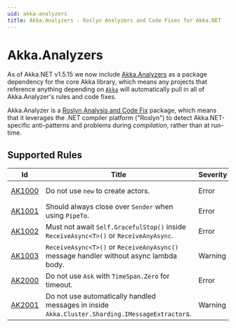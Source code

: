```yaml
---
uid: akka-analyzers
title: Akka.Analyzers - Roslyn Analyzers and Code Fixes for Akka.NET
---
```


# Akka.Analyzers

As of Akka.NET v1.5.15 we now include [Akka.Analyzers](https://github.com/akkadotnet/akka.analyzers) as a package dependency for the core Akka library, which means any projects that reference anything depending on [`Akka`](https://www.nuget.org/packages/Akka) will automatically pull in all of Akka.Analyzer's rules and code fixes.

Akka.Analyzer is a [Roslyn Analysis and Code Fix](https://learn.microsoft.com/en-us/visualstudio/extensibility/getting-started-with-roslyn-analyzers) package, which means that it leverages the .NET compiler platform ("Roslyn") to detect Akka.NET-specific anti-patterns and problems during _compilation_, rather than at run-time.

## Supported Rules

| Id     | Title                                                  | Severity | Category     |
|--------|--------------------------------------------------------|----------|--------------|
| [AK1000](xref:AK1000) | Do not use `new` to create actors.                     | Error    | Actor Design |
| [AK1001](xref:AK1001) | Should always close over `Sender` when using `PipeTo`. | Error    | Actor Design |
| [AK1002](xref:AK1002) | Must not await `Self.GracefulStop()` inside `ReceiveAsync<T>()` or `ReceiveAnyAsync`. | Error    | Actor Design |
| [AK1003](xref:AK1003) | `ReceiveAsync<T>()` or `ReceiveAnyAsync()` message handler without async lambda body. | Warning  | Actor Design |
| [AK2000](xref:AK2000) | Do not use `Ask` with `TimeSpan.Zero` for timeout.     | Error    | API Usage    |
| [AK2001](xref:AK2001) | Do not use automatically handled messages in inside `Akka.Cluster.Sharding.IMessageExtractor`s.     | Warning    | API Usage    |
